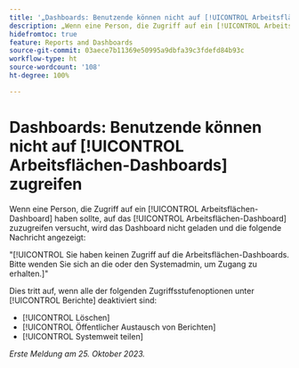 ```yaml
---
title: '„Dashboards: Benutzende können nicht auf [!UICONTROL Arbeitsflächen-Dashboards] zugreifen“'
description: „Wenn eine Person, die Zugriff auf ein [!UICONTROL Arbeitsflächen-Dashboard] haben sollte, auf das [!UICONTROL Arbeitsflächen-Dashboard] zuzugreifen versucht, wird das Dashboard nicht geladen und eine Nachricht angezeigt.“
hidefromtoc: true
feature: Reports and Dashboards
source-git-commit: 03aece7b11369e50995a9dbfa39c3fdefd84b93c
workflow-type: ht
source-wordcount: '108'
ht-degree: 100%

---
```



# Dashboards: Benutzende können nicht auf [!UICONTROL Arbeitsflächen-Dashboards] zugreifen

Wenn eine Person, die Zugriff auf ein [!UICONTROL Arbeitsflächen-Dashboard] haben sollte, auf das [!UICONTROL Arbeitsflächen-Dashboard] zuzugreifen versucht, wird das Dashboard nicht geladen und die folgende Nachricht angezeigt:

&quot;[!UICONTROL Sie haben keinen Zugriff auf die Arbeitsflächen-Dashboards. Bitte wenden Sie sich an die oder den Systemadmin, um Zugang zu erhalten.]&quot;

Dies tritt auf, wenn alle der folgenden Zugriffsstufenoptionen unter [!UICONTROL Berichte] deaktiviert sind:

* [!UICONTROL Löschen]
* [!UICONTROL Öffentlicher Austausch von Berichten]
* [!UICONTROL Systemweit teilen]

_Erste Meldung am 25. Oktober 2023._
